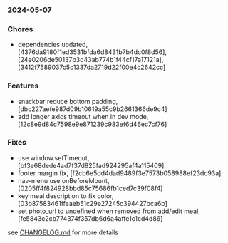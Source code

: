 ### 2024-05-07

### Chores
+ dependencies updated, [4376da9180f1ed3531bfda6d8431b7b4dc0f8d56], [24e0206de50137b3d43ab774b1f44cf17a17121a], [3412f7589037c5c1337da2719d22f00e4c2642cc]

### Features
+ snackbar reduce bottom padding, [dbc227aefe987d09b10619a55c9b2661366de9c4]
+ add longer axios timeout when in dev mode, [12c8e9d84c7598e9e871239c983ef6d46ec7cf76]

### Fixes
+ use window.setTimeout, [bf3e68dede4ad7f37d825fad924295af4a115409]
+ footer margin fix, [f2cb6e5dd4dad9489f3e7573b058988ef23dc93a]
+ nav-menu use onBeforeMount, [0205ff4f824928bbd85c75686fb1ced7c39f08f4]
+ key meal description to fix color, [03b87583461ffeaeb51c29e27245c394427bca6b]
+ set photo_url to undefined when removed from add/edit meal, [fe5843c2cb774374f357db6d6a4affe1c1cd4d86]

see <a href='https://github.com/mrjackwills/mealpedant_vue/blob/main/CHANGELOG.md'>CHANGELOG.md</a> for more details
